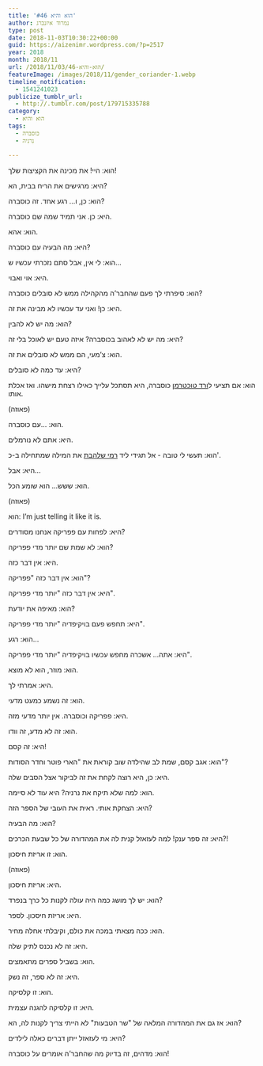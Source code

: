 ```yaml
---
title: 'הוא והיא #46'
author: נמרוד איזנברג
type: post
date: 2018-11-03T10:30:22+00:00
guid: https://aizenimr.wordpress.com/?p=2517
year: 2018
month: 2018/11
url: /2018/11/03/הוא-והיא-46/
featureImage: /images/2018/11/gender_coriander-1.webp
timeline_notification:
  - 1541241023
publicize_tumblr_url:
  - http://.tumblr.com/post/179715335788
category:
  - הוא והיא
tags:
  - כוסברה
  - נרניה

---
```

<span lang="he-IL">הוא</span><span lang="en-US">: </span><span lang="he-IL">היי</span><span lang="en-US">! </span><span lang="he-IL">את מכינה את הקציצות שלך</span><span lang="en-US">!</span>

<span lang="he-IL">היא</span><span lang="en-US">: </span><span lang="he-IL">מרגישים את הריח בבית</span><span lang="en-US">, </span><span lang="he-IL">הא</span><span lang="en-US">?</span>

<span lang="he-IL">הוא</span><span lang="en-US">: </span><span lang="he-IL">כן</span><span lang="en-US">, </span><span lang="he-IL">ו… רגע אחד</span><span lang="en-US">. </span><span lang="he-IL">זה כוסברה</span><span lang="en-US">?</span>

<span lang="he-IL">היא</span><span lang="en-US">: </span><span lang="he-IL">כן</span><span lang="en-US">. </span><span lang="he-IL">אני תמיד שמה שם כוסברה</span><span lang="en-US">.</span>

<span lang="he-IL">הוא</span><span lang="en-US">: </span><span lang="he-IL">אהא</span><span lang="en-US">.</span>

<span lang="he-IL">היא</span><span lang="en-US">: </span><span lang="he-IL">מה הבעיה עם כוסברה</span><span lang="en-US">?</span>

<span lang="he-IL">הוא</span><span lang="en-US">: </span><span lang="he-IL">לי אין</span><span lang="en-US">, </span><span lang="he-IL">אבל סתם נזכרתי עכשיו ש</span><span lang="en-US">...</span>

<span lang="he-IL">היא</span><span lang="en-US">: </span><span lang="he-IL">אוי ואבוי</span><span lang="en-US">.</span>

<span lang="he-IL">הוא</span><span lang="en-US">: </span><span lang="he-IL">סיפרתי לך פעם שהחבר’ה מהקהילה ממש לא סובלים כוסברה</span><span lang="en-US">?</span>

<span lang="he-IL">היא</span><span lang="en-US">: </span><span lang="he-IL">כן</span><span lang="en-US">! </span><span lang="he-IL">ואני עד עכשיו לא מבינה את זה</span><span lang="en-US">.</span>

<span lang="he-IL">הוא</span><span lang="en-US">: </span><span lang="he-IL">מה יש לא להבין</span><span lang="en-US">?</span>

<span lang="he-IL">היא</span><span lang="en-US">: </span><span lang="he-IL">מה יש לא לאהוב בכוסברה</span><span lang="en-US">? </span><span lang="he-IL">איזה טעם יש לאוכל בלי זה</span><span lang="en-US">?</span>

<span lang="he-IL">הוא</span><span lang="en-US">: </span><span lang="he-IL">צ’מעי</span><span lang="en-US">, </span><span lang="he-IL">הם ממש לא סובלים את זה</span><span lang="en-US">.</span>

<span lang="he-IL">היא</span><span lang="en-US">: </span><span lang="he-IL">עד כמה לא סובלים</span><span lang="en-US">?</span>

<span lang="he-IL">הוא</span><span lang="en-US">: </span><span lang="he-IL">אם תציעי ל<a href="http://room314.co.il/">ורד טוכטרמן</a> כוסברה</span><span lang="en-US">, </span><span lang="he-IL">היא תסתכל עלייך כאילו רצחת מישהו</span><span lang="en-US">. </span><span lang="he-IL">ואז אכלת אותו</span><span lang="en-US">.</span>

<span lang="en-US">(</span><span lang="he-IL">פאוזה</span><span lang="en-US">)</span>

<span lang="he-IL">הוא</span><span lang="en-US">: ...</span><span lang="he-IL">עם כוסברה</span><span lang="en-US">.</span>

<span lang="he-IL">היא</span><span lang="en-US">: </span><span lang="he-IL">אתם לא נורמלים</span><span lang="en-US">.</span>

הוא: תעשי לי טובה - אל תגידי ליד [רמי שלהבת][1] את המילה שמתחילה ב-כ'.

היא: אבל...

הוא: ששש... הוא שומע הכל.

(פאוזה)

<span lang="he-IL">הוא</span><span lang="en-US">: I’m just telling it like it is.</span>

<span lang="he-IL">היא</span><span lang="en-US">: </span><span lang="he-IL">לפחות עם פפריקה אנחנו מסודרים</span><span lang="en-US">?</span>

<span lang="he-IL">הוא</span><span lang="en-US">: </span><span lang="he-IL">לא שמת שם יותר מדי פפריקה</span><span lang="en-US">?</span>

<span lang="he-IL">היא</span><span lang="en-US">: </span><span lang="he-IL">אין דבר כזה</span><span lang="en-US">.</span>

<span lang="he-IL">הוא</span><span lang="en-US">: </span><span lang="he-IL">אין דבר כזה </span><span lang="en-US">"</span><span lang="he-IL">פפריקה</span><span lang="en-US">"?</span>

<span lang="he-IL">היא</span><span lang="en-US">: </span><span lang="he-IL">אין דבר כזה </span><span lang="en-US">"</span><span lang="he-IL">יותר מדי פפריקה</span><span lang="en-US">".</span>

<span lang="he-IL">הוא</span><span lang="en-US">: </span><span lang="he-IL">מאיפה את יודעת</span><span lang="en-US">?</span>

<span lang="he-IL">היא</span><span lang="en-US">: </span><span lang="he-IL">תחפש פעם בויקיפדיה </span><span lang="en-US">"</span><span lang="he-IL">יותר מדי פפריקה</span><span lang="en-US">".</span>

<span lang="he-IL">הוא</span><span lang="en-US">: </span><span lang="he-IL">רגע</span><span lang="en-US">...</span>

<span lang="he-IL">היא</span><span lang="en-US">: </span><span lang="he-IL">אתה</span><span lang="en-US">... </span><span lang="he-IL">אשכרה מחפש עכשיו בויקיפדיה </span><span lang="en-US">"</span><span lang="he-IL">יותר מדי פפריקה</span><span lang="en-US">".</span>

<span lang="he-IL">הוא</span><span lang="en-US">: </span><span lang="he-IL">מוזר</span><span lang="en-US">, </span><span lang="he-IL">הוא לא מוצא</span><span lang="en-US">.</span>

<span lang="he-IL">היא</span><span lang="en-US">: </span><span lang="he-IL">אמרתי לך</span><span lang="en-US">.</span>

<span lang="he-IL">הוא</span><span lang="en-US">: </span><span lang="he-IL">זה נשמע כמעט מדעי</span><span lang="en-US">.</span>

<span lang="he-IL">היא</span><span lang="en-US">: </span><span lang="he-IL">פפריקה וכוסברה</span><span lang="en-US">. </span><span lang="he-IL">אין יותר מדעי מזה</span><span lang="en-US">.</span>

<span lang="he-IL">הוא</span><span lang="en-US">: </span><span lang="he-IL">זה לא מדע</span><span lang="en-US">, </span><span lang="he-IL">זה וודו</span><span lang="en-US">.</span>

<span lang="he-IL">היא</span><span lang="en-US">: </span><span lang="he-IL">זה קסם</span><span lang="en-US">!</span>

<span lang="he-IL">הוא</span><span lang="en-US">: </span><span lang="he-IL">אגב קסם</span><span lang="en-US">, </span><span lang="he-IL">שמת לב שהילדה שוב קוראת את </span><span lang="en-US">"</span><span lang="he-IL">הארי פוטר וחדר הסודות</span><span lang="en-US">"?</span>

<span lang="he-IL">היא</span><span lang="en-US">: </span><span lang="he-IL">כן</span><span lang="en-US">, </span><span lang="he-IL">היא רוצה לקחת את זה לביקור אצל הסבים שלה</span><span lang="en-US">.</span>

<span lang="he-IL">הוא</span><span lang="en-US">: </span><span lang="he-IL">למה שלא תיקח את נרניה</span><span lang="en-US">? </span><span lang="he-IL">היא עוד לא סיימה</span><span lang="en-US">.</span>

<span lang="he-IL">היא</span><span lang="en-US">: </span><span lang="he-IL">הצחקת אותי</span><span lang="en-US">. </span><span lang="he-IL">ראית את העובי של הספר הזה</span><span lang="en-US">?</span>

<span lang="he-IL">הוא</span><span lang="en-US">: </span><span lang="he-IL">מה הבעיה</span><span lang="en-US">?</span>

<span lang="he-IL">היא</span><span lang="en-US">: </span><span lang="he-IL">זה ספר ענק</span><span lang="en-US">! </span><span lang="he-IL">למה לעזאזל קנית לה את המהדורה של כל שבעת הכרכים</span><span lang="en-US">?!</span>

<span lang="he-IL">הוא</span><span lang="en-US">: </span><span lang="he-IL">זו אריזת חיסכון</span><span lang="en-US">.</span>

<span lang="en-US">(</span><span lang="he-IL">פאוזה</span><span lang="en-US">)</span>

<span lang="he-IL">היא</span><span lang="en-US">: </span><span lang="he-IL">אריזת חיסכון</span><span lang="en-US">.</span>

<span lang="he-IL">הוא</span><span lang="en-US">: </span><span lang="he-IL">יש לך מושג כמה היה עולה לקנות כל כרך בנפרד</span><span lang="en-US">?</span>

<span lang="he-IL">היא</span><span lang="en-US">: </span><span lang="he-IL">אריזת חיסכון</span><span lang="en-US">. </span><span lang="he-IL">לספר</span><span lang="en-US">.</span>

<span lang="he-IL">הוא</span><span lang="en-US">: </span><span lang="he-IL">ככה מצאתי במכה את כולם</span><span lang="en-US">, </span><span lang="he-IL">וקיבלתי אחלה מחיר</span><span lang="en-US">.</span>

<span lang="he-IL">היא</span><span lang="en-US">: </span><span lang="he-IL">זה לא נכנס לתיק שלה</span><span lang="en-US">.</span>

<span lang="he-IL">הוא</span><span lang="en-US">: </span><span lang="he-IL">בשביל ספרים מתאמצים</span><span lang="en-US">.</span>

<a name="__DdeLink__392_719185952"></a><span lang="he-IL">היא</span><span lang="en-US">: </span><span lang="he-IL">זה לא ספר</span><span lang="en-US">, </span><span lang="he-IL">זה נשק</span><span lang="en-US">.</span>

<span lang="he-IL">הוא</span><span lang="en-US">: </span><span lang="he-IL">זו קלסיקה</span><span lang="en-US">.</span>

<span lang="he-IL">היא</span><span lang="en-US">: </span><span lang="he-IL">זו קלסיקה להגנה עצמית</span><span lang="en-US">.</span>

<span lang="he-IL">הוא</span><span lang="en-US">: </span><span lang="he-IL">אז גם את המהדורה המלאה של </span><span lang="en-US">"</span><span lang="he-IL">שר הטבעות</span><span lang="en-US">" </span><span lang="he-IL">לא הייתי צריך לקנות לה</span><span lang="en-US">, </span><span lang="he-IL">הא</span><span lang="en-US">?</span>

<span lang="he-IL">היא</span><span lang="en-US">: </span><span lang="he-IL">מי לעזאזל ייתן דברים כאלה לילדים</span><span lang="en-US">?</span>

<span lang="he-IL">הוא</span><span lang="en-US">: מדהים, </span><span lang="he-IL">זה בדיוק מה שהחבר’ה אומרים על כוסברה</span><span lang="en-US">!</span>

 [1]: http://www.blipanika.co.il/